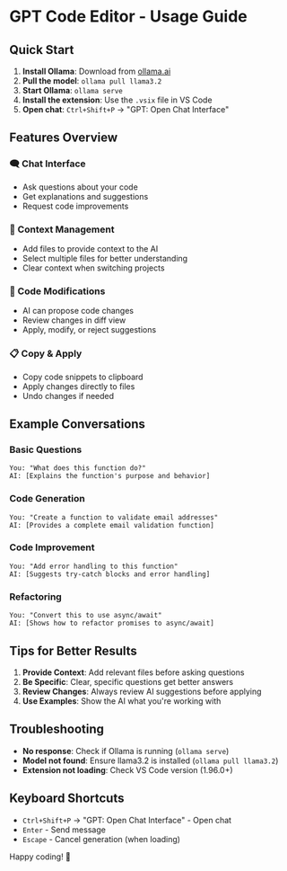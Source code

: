 # GPT Code Editor - Usage Guide

## Quick Start

1. **Install Ollama**: Download from [ollama.ai](https://ollama.ai)
2. **Pull the model**: `ollama pull llama3.2`
3. **Start Ollama**: `ollama serve`
4. **Install the extension**: Use the `.vsix` file in VS Code
5. **Open chat**: `Ctrl+Shift+P` → "GPT: Open Chat Interface"

## Features Overview

### 🗨️ Chat Interface
- Ask questions about your code
- Get explanations and suggestions
- Request code improvements

### 📁 Context Management
- Add files to provide context to the AI
- Select multiple files for better understanding
- Clear context when switching projects

### 🔧 Code Modifications
- AI can propose code changes
- Review changes in diff view
- Apply, modify, or reject suggestions

### 📋 Copy & Apply
- Copy code snippets to clipboard
- Apply changes directly to files
- Undo changes if needed

## Example Conversations

### Basic Questions
```
You: "What does this function do?"
AI: [Explains the function's purpose and behavior]
```

### Code Generation
```
You: "Create a function to validate email addresses"
AI: [Provides a complete email validation function]
```

### Code Improvement
```
You: "Add error handling to this function"
AI: [Suggests try-catch blocks and error handling]
```

### Refactoring
```
You: "Convert this to use async/await"
AI: [Shows how to refactor promises to async/await]
```

## Tips for Better Results

1. **Provide Context**: Add relevant files before asking questions
2. **Be Specific**: Clear, specific questions get better answers
3. **Review Changes**: Always review AI suggestions before applying
4. **Use Examples**: Show the AI what you're working with

## Troubleshooting

- **No response**: Check if Ollama is running (`ollama serve`)
- **Model not found**: Ensure llama3.2 is installed (`ollama pull llama3.2`)
- **Extension not loading**: Check VS Code version (1.96.0+)

## Keyboard Shortcuts

- `Ctrl+Shift+P` → "GPT: Open Chat Interface" - Open chat
- `Enter` - Send message
- `Escape` - Cancel generation (when loading)

Happy coding! 🚀 